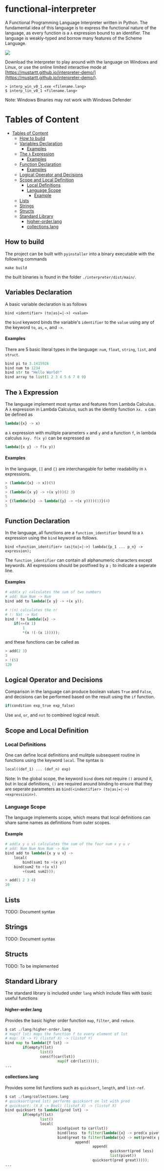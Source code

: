 # functional-interpreter
A Functional Programming Language Interpreter written in Python. The fundamental idea of this language is to express the functional nature of the language, as every function is a `λ` expression bound to an identifier. The language is weakly-typed and borrow many features of the Scheme Language.

![](https://i.imgur.com/vKfUfCz.png)

Download the interpreter to play around with the language on Windows and Linux, or
use the online limited interactive mode at [https://mustartt.github.io/interpreter-demo/](https://mustartt.github.io/interpreter-demo/).

``` 
> interp_win_v0_1.exe <filename.lang>
$ interp_lin_v0_1 <filename.lang>
```
Note: Windows Binaries may not work with Windows Defender

# Tables of Content
- [Tables of Content](#tables-of-content)
  * [How to build](#how-to-build)
  * [Variables Declaration](#variables-declaration)
      - [Examples](#examples)
  * [The `λ` Expression](#the-----expression)
      - [Examples](#examples-1)
  * [Function Declaration](#function-declaration)
      - [Examples](#examples-2)
  * [Logical Operator and Decisions](#logical-operator-and-decisions)
  * [Scope and Local Definition](#scope-and-local-definition)
    + [Local Definitions](#local-definitions)
    + [Language Scope](#language-scope)
      - [Example](#example)
  * [Lists](#lists)
  * [Strings](#strings)
  * [Structs](#structs)
  * [Standard Library](#standard-library)
      - [higher-order.lang](#higher-orderlang)
      - [collections.lang](#collectionslang)

## How to build
The project can be built with `pyinstaller` into a binary executable with the following  commands
```
make build
```
the built binaries is found in the folder `./interpreter/dist/main/`.

## Variables Declaration
A basic variable declaration is as follows
```
bind <identifier> (to|as|=|->) <value>
```
the `bind` keyword binds the variable's `identifier` to the `value` using any of the keyword `to`, `as`, `=`, and `->`.
#### Examples
There are 5 basic literal types in the language: `num`, `float`, `string`, `list`, and `struct`.
``` python
bind pi to 3.1415926
bind num to 1234
bind str to "Hello World!"
bind array to list(1 2 3 4 5 6 7 8 9)
```

## The `λ` Expression
The language implement most syntax and features from Lambda Calculus. A `λ` expression in Lambda Calculus, such as the identity function
`λx. x` can be defined as 
``` python
lambda({x} -> x)
```
a `λ` expression with mulitple parameters `x` and `y` and a function `f`, in lambda calculus `λxy. f(x y)` can be expressed as
``` python
lambda({x y} -> f(x y))
```
#### Examples
In the language, `[]` and `{}` are interchangable for better readability in `λ` expressions.
``` python
> (lambda({x} -> x))(5)
5
> (lambda({x y} -> +(x y)))(2 3)
5
> {(lambda({x} -> lambda({y} -> +(x y))))(1)}(4)
5
```

## Function Declaration
In the language, all functions are a `function_identifier` bound to a `λ` expression using the `bind` keyword as follows.
```
bind <function_identifier> (as|to|=|->) lambda({p_1 ... p_n} -> expression);
```
The `function_identifier` can contain all alphanumeric characters except keywords. All expressions should be postfixed by a `;` to indicate a seperate line.
#### Examples
``` python
# add(x y) calculates the sum of two numbers
# add: Num Num -> Num
bind add to lambda({x y} -> +(x y));

# !(n) calculates the n!
# !: Nat -> Nat
bind ! to lambda({x} -> 
	if(<=(x 1) 
		1 
		*(x !(-(x 1)))));  
```
and these functions can be called as
``` python
> add(2 3)
3
> !(5)
120
```

## Logical Operator and Decisions
Comparison in the language can produce boolean values `True` and `False`, and decisions can be performed based on the result using the `if` function. 
``` python
if(condition exp_true exp_false)
```
Use `and`, `or`, and `not` to combined logical result.

## Scope and Local Definition
### Local Definitions
One can define local definitions and mulitple subsequent routine in functions using the keyword `local`. The syntax is
``` python
local((def_1) ... (def_n) exp)
```
Note: In the global scope, the keyword `bind` does not require `()` around it, but in local definitions, `()` are required around binding to ensure that they are seperate parameters as `bind(<indentifier> (to|as|=|->) <expressioin>)`.

### Language Scope
The language implements scope, which means that local definitions can share same names as definitions from outer scopes. 

#### Example
``` python
# add(x y u v) calculates the sum of the four num x y u v
# add: Num Num Num Num -> Num
bind add to lambda({x y u v} -> 
    local(
        bind(sum1 to +(x y)) 
	bind(sum2 to +(u v)) 
		+(sum1 sum2)));

> add(1 2 3 4)
10
```
## Lists
TODO: Document syntax
## Strings
TODO: Document syntax
## Structs
TODO: To be implemented

## Standard Library
The standard library is included under `lang` which include files with basic useful functions
#### higher-order.lang
Provides the basic higher order function `map`, `filter`, and `reduce`.
``` python
$ cat ./lang/higher-order.lang
# map(f lst) maps the function f to every element of lst
# map: (X -> Y) (listof X) -> (listof Y)
bind map to lambda({f lst} ->
        if(empty?(lst)
                list()
                cons(f(car(lst))
                        map(f cdr(lst)))));
...
```

#### collections.lang
Provides some list functions such as `quicksort`, `length`, and `list-ref`.
``` python
$ cat ./lang/collections.lang
# quicksort(pred lst) performs quicksort on lst with pred
# quicksort: (X X -> Bool) (listof X) -> (listof X)
bind quicksort to lambda({pred lst} ->
        if(empty?(lst)
                list()
                local(
                        bind(pivot to car(lst))
                        bind(less  to filter(lambda({x} -> pred(x pivot)) cdr(lst)))
                        bind(great to filter(lambda({x} -> not(pred(x pivot))) cdr(lst)))
                                append(
                                        append(
                                                quicksort(pred less)
                                                list(pivot))
                                        quicksort(pred great)))));
...
```







